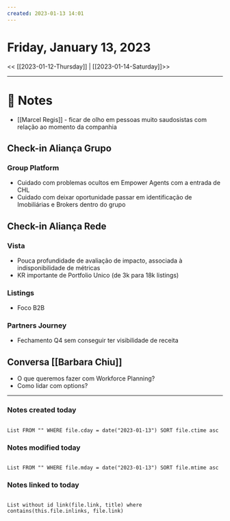 ```yaml
---
created: 2023-01-13 14:01
---
```


# Friday, January 13, 2023

<< [[2023-01-12-Thursday]] | [[2023-01-14-Saturday]]>>

---

# 📝 Notes
- [[Marcel Regis]] - ficar de olho em pessoas muito saudosistas com relação ao momento da companhia

## Check-in Aliança Grupo
### Group Platform
- Cuidado com problemas ocultos em Empower Agents com a entrada de CHL
- Cuidado com deixar oportunidade passar em identificação de Imobiliárias e Brokers dentro do grupo

## Check-in Aliança Rede
### Vista
- Pouca profundidade de avaliação de impacto, associada à indisponibilidade de métricas
- KR importante de Portfolio Unico (de 3k para 18k listings)

### Listings
- Foco B2B

### Partners Journey
- Fechamento Q4 sem conseguir ter visibilidade de receita

## Conversa [[Barbara Chiu]]
- O que queremos fazer com Workforce Planning?
- Como lidar com options?

---

### Notes created today

```dataview

List FROM "" WHERE file.cday = date("2023-01-13") SORT file.ctime asc

```

### Notes modified today

```dataview

List FROM "" WHERE file.mday = date("2023-01-13") SORT file.mtime asc

```

### Notes linked to today

```dataview 

List without id link(file.link, title) where contains(this.file.inlinks, file.link)

```
